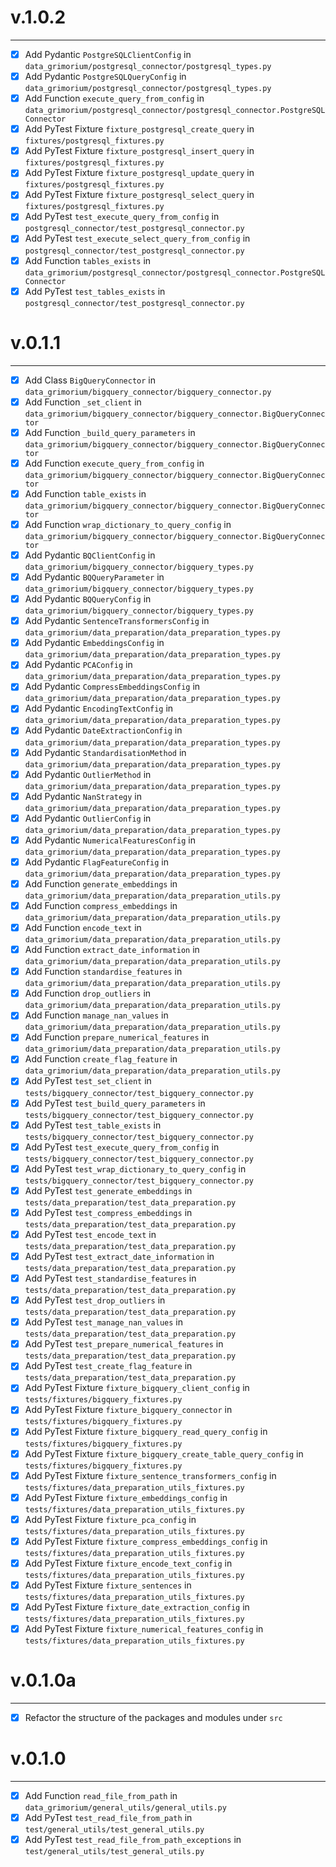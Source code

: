 # v.1.0.2

------

- [x] Add Pydantic `PostgreSQLClientConfig` in `data_grimorium/postgresql_connector/postgresql_types.py`
- [x] Add Pydantic `PostgreSQLQueryConfig` in `data_grimorium/postgresql_connector/postgresql_types.py`
- [x] Add Function `execute_query_from_config` in `data_grimorium/postgresql_connector/postgresql_connector.PostgreSQLConnector`
- [x] Add PyTest Fixture `fixture_postgresql_create_query` in `fixtures/postgresql_fixtures.py`
- [x] Add PyTest Fixture `fixture_postgresql_insert_query` in `fixtures/postgresql_fixtures.py`
- [x] Add PyTest Fixture `fixture_postgresql_update_query` in `fixtures/postgresql_fixtures.py`
- [x] Add PyTest Fixture `fixture_postgresql_select_query` in `fixtures/postgresql_fixtures.py`
- [x] Add PyTest `test_execute_query_from_config` in `postgresql_connector/test_postgresql_connector.py`
- [x] Add PyTest `test_execute_select_query_from_config` in `postgresql_connector/test_postgresql_connector.py`
- [x] Add Function `tables_exists` in `data_grimorium/postgresql_connector/postgresql_connector.PostgreSQLConnector`
- [x] Add PyTest `test_tables_exists` in `postgresql_connector/test_postgresql_connector.py`

# v.0.1.1

------

- [x] Add Class `BigQueryConnector` in `data_grimorium/bigquery_connector/bigquery_connector.py`
- [x] Add Function `_set_client` in `data_grimorium/bigquery_connector/bigquery_connector.BigQueryConnector`
- [x] Add Function `_build_query_parameters` in `data_grimorium/bigquery_connector/bigquery_connector.BigQueryConnector`
- [x] Add Function `execute_query_from_config` in `data_grimorium/bigquery_connector/bigquery_connector.BigQueryConnector`
- [x] Add Function `table_exists` in `data_grimorium/bigquery_connector/bigquery_connector.BigQueryConnector`
- [x] Add Function `wrap_dictionary_to_query_config` in `data_grimorium/bigquery_connector/bigquery_connector.BigQueryConnector`
- [x] Add Pydantic `BQClientConfig` in `data_grimorium/bigquery_connector/bigquery_types.py`
- [x] Add Pydantic `BQQueryParameter` in `data_grimorium/bigquery_connector/bigquery_types.py`
- [x] Add Pydantic `BQQueryConfig` in `data_grimorium/bigquery_connector/bigquery_types.py`
- [x] Add Pydantic `SentenceTransformersConfig` in `data_grimorium/data_preparation/data_preparation_types.py`
- [x] Add Pydantic `EmbeddingsConfig` in `data_grimorium/data_preparation/data_preparation_types.py`
- [x] Add Pydantic `PCAConfig` in `data_grimorium/data_preparation/data_preparation_types.py`
- [x] Add Pydantic `CompressEmbeddingsConfig` in `data_grimorium/data_preparation/data_preparation_types.py`
- [x] Add Pydantic `EncodingTextConfig` in `data_grimorium/data_preparation/data_preparation_types.py`
- [x] Add Pydantic `DateExtractionConfig` in `data_grimorium/data_preparation/data_preparation_types.py`
- [x] Add Pydantic `StandardisationMethod` in `data_grimorium/data_preparation/data_preparation_types.py`
- [x] Add Pydantic `OutlierMethod` in `data_grimorium/data_preparation/data_preparation_types.py`
- [x] Add Pydantic `NanStrategy` in `data_grimorium/data_preparation/data_preparation_types.py`
- [x] Add Pydantic `OutlierConfig` in `data_grimorium/data_preparation/data_preparation_types.py`
- [x] Add Pydantic `NumericalFeaturesConfig` in `data_grimorium/data_preparation/data_preparation_types.py`
- [x] Add Pydantic `FlagFeatureConfig` in `data_grimorium/data_preparation/data_preparation_types.py`
- [x] Add Function `generate_embeddings` in `data_grimorium/data_preparation/data_preparation_utils.py`
- [x] Add Function `compress_embeddings` in `data_grimorium/data_preparation/data_preparation_utils.py`
- [x] Add Function `encode_text` in `data_grimorium/data_preparation/data_preparation_utils.py`
- [x] Add Function `extract_date_information` in `data_grimorium/data_preparation/data_preparation_utils.py`
- [x] Add Function `standardise_features` in `data_grimorium/data_preparation/data_preparation_utils.py`
- [x] Add Function `drop_outliers` in `data_grimorium/data_preparation/data_preparation_utils.py`
- [x] Add Function `manage_nan_values` in `data_grimorium/data_preparation/data_preparation_utils.py`
- [x] Add Function `prepare_numerical_features` in `data_grimorium/data_preparation/data_preparation_utils.py`
- [x] Add Function `create_flag_feature` in `data_grimorium/data_preparation/data_preparation_utils.py`
- [x] Add PyTest `test_set_client` in `tests/bigquery_connector/test_bigquery_connector.py`
- [x] Add PyTest `test_build_query_parameters` in `tests/bigquery_connector/test_bigquery_connector.py`
- [x] Add PyTest `test_table_exists` in `tests/bigquery_connector/test_bigquery_connector.py`
- [x] Add PyTest `test_execute_query_from_config` in `tests/bigquery_connector/test_bigquery_connector.py`
- [x] Add PyTest `test_wrap_dictionary_to_query_config` in `tests/bigquery_connector/test_bigquery_connector.py`
- [x] Add PyTest `test_generate_embeddings` in `tests/data_preparation/test_data_preparation.py`
- [x] Add PyTest `test_compress_embeddings` in `tests/data_preparation/test_data_preparation.py`
- [x] Add PyTest `test_encode_text` in `tests/data_preparation/test_data_preparation.py`
- [x] Add PyTest `test_extract_date_information` in `tests/data_preparation/test_data_preparation.py`
- [x] Add PyTest `test_standardise_features` in `tests/data_preparation/test_data_preparation.py`
- [x] Add PyTest `test_drop_outliers` in `tests/data_preparation/test_data_preparation.py`
- [x] Add PyTest `test_manage_nan_values` in `tests/data_preparation/test_data_preparation.py`
- [x] Add PyTest `test_prepare_numerical_features` in `tests/data_preparation/test_data_preparation.py`
- [x] Add PyTest `test_create_flag_feature` in `tests/data_preparation/test_data_preparation.py`
- [x] Add PyTest Fixture `fixture_bigquery_client_config` in `tests/fixtures/bigquery_fixtures.py`
- [x] Add PyTest Fixture `fixture_bigquery_connector` in `tests/fixtures/bigquery_fixtures.py`
- [x] Add PyTest Fixture `fixture_bigquery_read_query_config` in `tests/fixtures/bigquery_fixtures.py`
- [x] Add PyTest Fixture `fixture_bigquery_create_table_query_config` in `tests/fixtures/bigquery_fixtures.py`
- [x] Add PyTest Fixture `fixture_sentence_transformers_config` in `tests/fixtures/data_preparation_utils_fixtures.py`
- [x] Add PyTest Fixture `fixture_embeddings_config` in `tests/fixtures/data_preparation_utils_fixtures.py`
- [x] Add PyTest Fixture `fixture_pca_config` in `tests/fixtures/data_preparation_utils_fixtures.py`
- [x] Add PyTest Fixture `fixture_compress_embeddings_config` in `tests/fixtures/data_preparation_utils_fixtures.py`
- [x] Add PyTest Fixture `fixture_encode_text_config` in `tests/fixtures/data_preparation_utils_fixtures.py`
- [x] Add PyTest Fixture `fixture_sentences` in `tests/fixtures/data_preparation_utils_fixtures.py`
- [x] Add PyTest Fixture `fixture_date_extraction_config` in `tests/fixtures/data_preparation_utils_fixtures.py`
- [x] Add PyTest Fixture `fixture_numerical_features_config` in `tests/fixtures/data_preparation_utils_fixtures.py`

# v.0.1.0a

------

- [x] Refactor the structure of the packages and modules under `src`

# v.0.1.0

-------

- [x] Add Function `read_file_from_path` in `data_grimorium/general_utils/general_utils.py`
- [x] Add PyTest `test_read_file_from_path` in `test/general_utils/test_general_utils.py`
- [x] Add PyTest `test_read_file_from_path_exceptions` in `test/general_utils/test_general_utils.py`